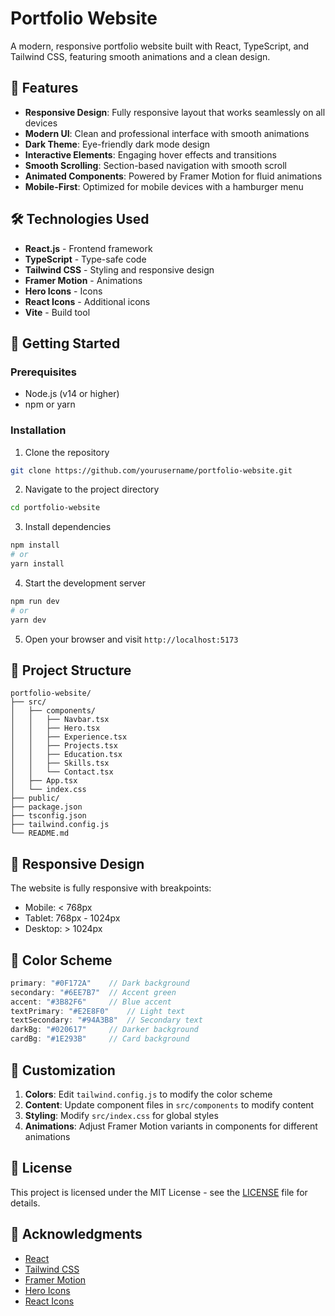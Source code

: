 # Portfolio Website

A modern, responsive portfolio website built with React, TypeScript, and Tailwind CSS, featuring smooth animations and a clean design.

## 🌟 Features

- **Responsive Design**: Fully responsive layout that works seamlessly on all devices
- **Modern UI**: Clean and professional interface with smooth animations
- **Dark Theme**: Eye-friendly dark mode design
- **Interactive Elements**: Engaging hover effects and transitions
- **Smooth Scrolling**: Section-based navigation with smooth scroll
- **Animated Components**: Powered by Framer Motion for fluid animations
- **Mobile-First**: Optimized for mobile devices with a hamburger menu

## 🛠️ Technologies Used

- **React.js** - Frontend framework
- **TypeScript** - Type-safe code
- **Tailwind CSS** - Styling and responsive design
- **Framer Motion** - Animations
- **Hero Icons** - Icons
- **React Icons** - Additional icons
- **Vite** - Build tool

## 🚀 Getting Started

### Prerequisites

- Node.js (v14 or higher)
- npm or yarn

### Installation

1. Clone the repository
```bash
git clone https://github.com/yourusername/portfolio-website.git
```

2. Navigate to the project directory
```bash
cd portfolio-website
```

3. Install dependencies
```bash
npm install
# or
yarn install
```

4. Start the development server
```bash
npm run dev
# or
yarn dev
```

5. Open your browser and visit `http://localhost:5173`

## 📁 Project Structure

```
portfolio-website/
├── src/
│   ├── components/
│   │   ├── Navbar.tsx
│   │   ├── Hero.tsx
│   │   ├── Experience.tsx
│   │   ├── Projects.tsx
│   │   ├── Education.tsx
│   │   ├── Skills.tsx
│   │   └── Contact.tsx
│   ├── App.tsx
│   └── index.css
├── public/
├── package.json
├── tsconfig.json
├── tailwind.config.js
└── README.md
```

## 📱 Responsive Design

The website is fully responsive with breakpoints:
- Mobile: < 768px
- Tablet: 768px - 1024px
- Desktop: > 1024px

## 🎨 Color Scheme

```javascript
primary: "#0F172A"    // Dark background
secondary: "#6EE7B7"  // Accent green
accent: "#3B82F6"     // Blue accent
textPrimary: "#E2E8F0"    // Light text
textSecondary: "#94A3B8"  // Secondary text
darkBg: "#020617"     // Darker background
cardBg: "#1E293B"     // Card background
```

## 🔧 Customization

1. **Colors**: Edit `tailwind.config.js` to modify the color scheme
2. **Content**: Update component files in `src/components` to modify content
3. **Styling**: Modify `src/index.css` for global styles
4. **Animations**: Adjust Framer Motion variants in components for different animations

## 📄 License

This project is licensed under the MIT License - see the [LICENSE](LICENSE) file for details.


## 🙏 Acknowledgments

- [React](https://reactjs.org/)
- [Tailwind CSS](https://tailwindcss.com/)
- [Framer Motion](https://www.framer.com/motion/)
- [Hero Icons](https://heroicons.com/)
- [React Icons](https://react-icons.github.io/react-icons/)
